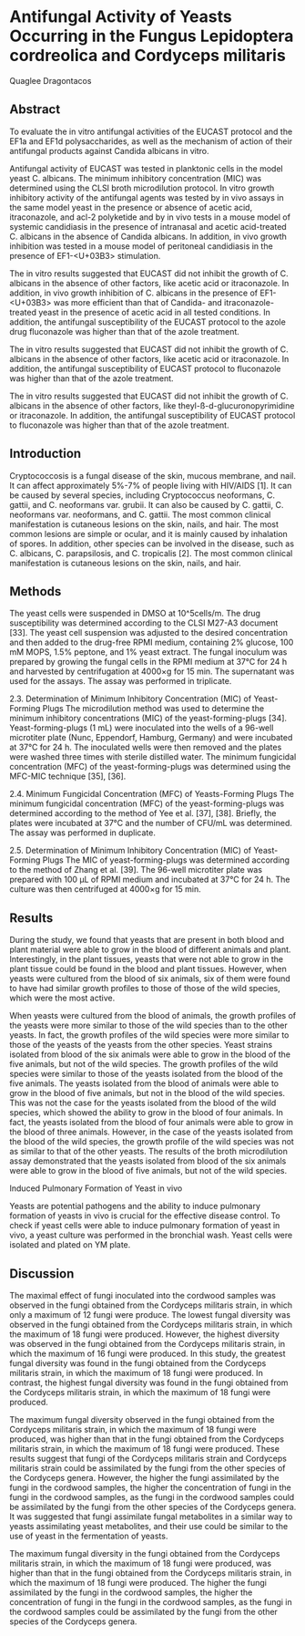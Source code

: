 # Antifungal Activity of Yeasts Occurring in the Fungus Lepidoptera cordreolica and Cordyceps militaris
Quaglee Dragontacos


## Abstract
To evaluate the in vitro antifungal activities of the EUCAST protocol and the EF1a and EF1d polysaccharides, as well as the mechanism of action of their antifungal products against Candida albicans in vitro.

Antifungal activity of EUCAST was tested in planktonic cells in the model yeast C. albicans. The minimum inhibitory concentration (MIC) was determined using the CLSI broth microdilution protocol. In vitro growth inhibitory activity of the antifungal agents was tested by in vivo assays in the same model yeast in the presence or absence of acetic acid, itraconazole, and acl-2 polyketide and by in vivo tests in a mouse model of systemic candidiasis in the presence of intranasal and acetic acid-treated C. albicans in the absence of Candida albicans. In addition, in vivo growth inhibition was tested in a mouse model of peritoneal candidiasis in the presence of EF1-<U+03B3> stimulation.

The in vitro results suggested that EUCAST did not inhibit the growth of C. albicans in the absence of other factors, like acetic acid or itraconazole. In addition, in vivo growth inhibition of C. albicans in the presence of EF1-<U+03B3> was more efficient than that of Candida- and itraconazole-treated yeast in the presence of acetic acid in all tested conditions. In addition, the antifungal susceptibility of the EUCAST protocol to the azole drug fluconazole was higher than that of the azole treatment.

The in vitro results suggested that EUCAST did not inhibit the growth of C. albicans in the absence of other factors, like acetic acid or itraconazole. In addition, the antifungal susceptibility of EUCAST protocol to fluconazole was higher than that of the azole treatment.

The in vitro results suggested that EUCAST did not inhibit the growth of C. albicans in the absence of other factors, like theyl-ß-d-glucuronopyrimidine or itraconazole. In addition, the antifungal susceptibility of EUCAST protocol to fluconazole was higher than that of the azole treatment.


## Introduction
Cryptococcosis is a fungal disease of the skin, mucous membrane, and nail. It can affect approximately 5%-7% of people living with HIV/AIDS [1]. It can be caused by several species, including Cryptococcus neoformans, C. gattii, and C. neoformans var. grubii. It can also be caused by C. gattii, C. neoformans var. neoformans, and C. gattii. The most common clinical manifestation is cutaneous lesions on the skin, nails, and hair. The most common lesions are simple or ocular, and it is mainly caused by inhalation of spores. In addition, other species can be involved in the disease, such as C. albicans, C. parapsilosis, and C. tropicalis [2]. The most common clinical manifestation is cutaneous lesions on the skin, nails, and hair.


## Methods
The yeast cells were suspended in DMSO at 10^5cells/m. The drug susceptibility was determined according to the CLSI M27-A3 document [33]. The yeast cell suspension was adjusted to the desired concentration and then added to the drug-free RPMI medium, containing 2% glucose, 100 mM MOPS, 1.5% peptone, and 1% yeast extract. The fungal inoculum was prepared by growing the fungal cells in the RPMI medium at 37°C for 24 h and harvested by centrifugation at 4000×g for 15 min. The supernatant was used for the assays. The assay was performed in triplicate.

2.3. Determination of Minimum Inhibitory Concentration (MIC) of Yeast-Forming Plugs
The microdilution method was used to determine the minimum inhibitory concentrations (MIC) of the yeast-forming-plugs [34]. Yeast-forming-plugs (1 mL) were inoculated into the wells of a 96-well microtiter plate (Nunc, Eppendorf, Hamburg, Germany) and were incubated at 37°C for 24 h. The inoculated wells were then removed and the plates were washed three times with sterile distilled water. The minimum fungicidal concentration (MFC) of the yeast-forming-plugs was determined using the MFC-MIC technique [35], [36].

2.4. Minimum Fungicidal Concentration (MFC) of Yeasts-Forming Plugs
The minimum fungicidal concentration (MFC) of the yeast-forming-plugs was determined according to the method of Yee et al. [37], [38]. Briefly, the plates were incubated at 37°C and the number of CFU/mL was determined. The assay was performed in duplicate.

2.5. Determination of Minimum Inhibitory Concentration (MIC) of Yeast-Forming Plugs
The MIC of yeast-forming-plugs was determined according to the method of Zhang et al. [39]. The 96-well microtiter plate was prepared with 100 µL of RPMI medium and incubated at 37°C for 24 h. The culture was then centrifuged at 4000×g for 15 min.


## Results
During the study, we found that yeasts that are present in both blood and plant material were able to grow in the blood of different animals and plant. Interestingly, in the plant tissues, yeasts that were not able to grow in the plant tissue could be found in the blood and plant tissues. However, when yeasts were cultured from the blood of six animals, six of them were found to have had similar growth profiles to those of those of the wild species, which were the most active.

When yeasts were cultured from the blood of animals, the growth profiles of the yeasts were more similar to those of the wild species than to the other yeasts. In fact, the growth profiles of the wild species were more similar to those of the yeasts of the yeasts from the other species. Yeast strains isolated from blood of the six animals were able to grow in the blood of the five animals, but not of the wild species. The growth profiles of the wild species were similar to those of the yeasts isolated from the blood of the five animals. The yeasts isolated from the blood of animals were able to grow in the blood of five animals, but not in the blood of the wild species. This was not the case for the yeasts isolated from the blood of the wild species, which showed the ability to grow in the blood of four animals. In fact, the yeasts isolated from the blood of four animals were able to grow in the blood of three animals. However, in the case of the yeasts isolated from the blood of the wild species, the growth profile of the wild species was not as similar to that of the other yeasts. The results of the broth microdilution assay demonstrated that the yeasts isolated from blood of the six animals were able to grow in the blood of five animals, but not of the wild species.

Induced Pulmonary Formation of Yeast in vivo

Yeasts are potential pathogens and the ability to induce pulmonary formation of yeasts in vivo is crucial for the effective disease control. To check if yeast cells were able to induce pulmonary formation of yeast in vivo, a yeast culture was performed in the bronchial wash. Yeast cells were isolated and plated on YM plate.


## Discussion
The maximal effect of fungi inoculated into the cordwood samples was observed in the fungi obtained from the Cordyceps militaris strain, in which only a maximum of 12 fungi were produce. The lowest fungal diversity was observed in the fungi obtained from the Cordyceps militaris strain, in which the maximum of 18 fungi were produced. However, the highest diversity was observed in the fungi obtained from the Cordyceps militaris strain, in which the maximum of 16 fungi were produced. In this study, the greatest fungal diversity was found in the fungi obtained from the Cordyceps militaris strain, in which the maximum of 18 fungi were produced. In contrast, the highest fungal diversity was found in the fungi obtained from the Cordyceps militaris strain, in which the maximum of 18 fungi were produced.

The maximum fungal diversity observed in the fungi obtained from the Cordyceps militaris strain, in which the maximum of 18 fungi were produced, was higher than that in the fungi obtained from the Cordyceps militaris strain, in which the maximum of 18 fungi were produced. These results suggest that fungi of the Cordyceps militaris strain and Cordyceps militaris strain could be assimilated by the fungi from the other species of the Cordyceps genera. However, the higher the fungi assimilated by the fungi in the cordwood samples, the higher the concentration of fungi in the fungi in the cordwood samples, as the fungi in the cordwood samples could be assimilated by the fungi from the other species of the Cordyceps genera. It was suggested that fungi assimilate fungal metabolites in a similar way to yeasts assimilating yeast metabolites, and their use could be similar to the use of yeast in the fermentation of yeasts.

The maximum fungal diversity in the fungi obtained from the Cordyceps militaris strain, in which the maximum of 18 fungi were produced, was higher than that in the fungi obtained from the Cordyceps militaris strain, in which the maximum of 18 fungi were produced. The higher the fungi assimilated by the fungi in the cordwood samples, the higher the concentration of fungi in the fungi in the cordwood samples, as the fungi in the cordwood samples could be assimilated by the fungi from the other species of the Cordyceps genera.
